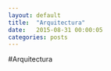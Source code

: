 ```yaml
---
layout: default
title:  "Arquitectura"
date:   2015-08-31 00:00:05
categories: posts
---
```


#Arquitectura